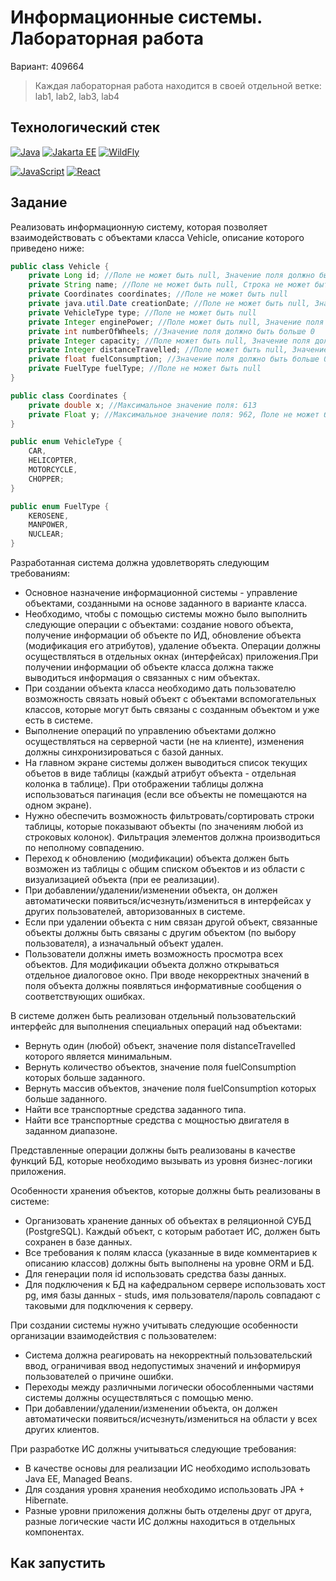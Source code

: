 # Информационные системы. Лабораторная работа

Вариант: 409664

> Каждая лабораторная работа находится в своей отдельной ветке: lab1, lab2, lab3, lab4

## Технологический стек

[![Java](https://img.shields.io/badge/Java-17-blue?logo=openjdk&style=flat-square)](https://adoptium.net/)
[![Jakarta EE](https://img.shields.io/badge/Jakarta%20EE-11-blue?logo=jakartaee&style=flat-square)](https://jakarta.ee/)
[![WildFly](https://img.shields.io/badge/WildFly-37.0.1.Final-blue?logo=wildfly&style=flat-square)](https://www.wildfly.org/)

[![JavaScript](https://img.shields.io/badge/JavaScript-ES262-blue?logo=javascript&style=flat-square)](https://developer.mozilla.org/docs/Web/JavaScript)
[![React](https://img.shields.io/badge/React-19.1-blue?logo=react&style=flat-square)](https://react.dev/)

## Задание

Реализовать информационную систему, которая позволяет взаимодействовать с объектами класса Vehicle, описание которого
приведено ниже:

```java
public class Vehicle {
    private Long id; //Поле не может быть null, Значение поля должно быть больше 0, Значение этого поля должно быть уникальным, Значение этого поля должно генерироваться автоматически
    private String name; //Поле не может быть null, Строка не может быть пустой
    private Coordinates coordinates; //Поле не может быть null
    private java.util.Date creationDate; //Поле не может быть null, Значение этого поля должно генерироваться автоматически
    private VehicleType type; //Поле не может быть null
    private Integer enginePower; //Поле может быть null, Значение поля должно быть больше 0
    private int numberOfWheels; //Значение поля должно быть больше 0
    private Integer capacity; //Поле может быть null, Значение поля должно быть больше 0
    private Integer distanceTravelled; //Поле может быть null, Значение поля должно быть больше 0
    private float fuelConsumption; //Значение поля должно быть больше 0
    private FuelType fuelType; //Поле не может быть null
}

public class Coordinates {
    private double x; //Максимальное значение поля: 613
    private Float y; //Максимальное значение поля: 962, Поле не может быть null
}

public enum VehicleType {
    CAR,
    HELICOPTER,
    MOTORCYCLE,
    CHOPPER;
}

public enum FuelType {
    KEROSENE,
    MANPOWER,
    NUCLEAR;
}
```

Разработанная система должна удовлетворять следующим требованиям:

- Основное назначение информационной системы - управление объектами, созданными на основе заданного в варианте класса.
- Необходимо, чтобы с помощью системы можно было выполнить следующие операции с объектами: создание нового объекта,
  получение информации об объекте по ИД, обновление объекта (модификация его атрибутов), удаление объекта. Операции
  должны осуществляться в отдельных окнах (интерфейсах) приложения.При получении информации об объекте класса должна
  также выводиться информация о связанных с ним объектах.
- При создании объекта класса необходимо дать пользователю возможность связать новый объект с объектами вспомогательных
  классов, которые могут быть связаны с созданным объектом и уже есть в системе.
- Выполнение операций по управлению объектами должно осуществляться на серверной части (не на клиенте), изменения должны
  синхронизироваться с базой данных.
- На главном экране системы должен выводиться список текущих объетов в виде таблицы (каждый атрибут объекта - отдельная
  колонка в таблице). При отображении таблицы должна использоваться пагинация (если все объекты не помещаются на одном
  экране).
- Нужно обеспечить возможность фильтровать/сортировать строки таблицы, которые показывают объекты (по значениям любой из
  строковых колонок). Фильтрация элементов должна производиться по неполному совпадению.
- Переход к обновлению (модификации) объекта должен быть возможен из таблицы с общим списком объектов и из области с
  визуализацией объекта (при ее реализации).
- При добавлении/удалении/изменении объекта, он должен автоматически появиться/исчезнуть/измениться в интерфейсах у
  других пользователей, авторизованных в системе.
- Если при удалении объекта с ним связан другой объект, связанные объекты должны быть связаны с другим объектом (по
  выбору пользователя), а изначальный объект удален.
- Пользователи должны иметь возможность просмотра всех объектов. Для модификации объекта должно открываться отдельное
  диалоговое окно. При вводе некорректных значений в поля объекта должны появляться информативные сообщения о
  соответствующих ошибках.

В системе должен быть реализован отдельный пользовательский интерфейс для выполнения специальных операций над объектами:

- Вернуть один (любой) объект, значение поля distanceTravelled которого является минимальным.
- Вернуть количество объектов, значение поля fuelConsumption которых больше заданного.
- Вернуть массив объектов, значение поля fuelConsumption которых больше заданного.
- Найти все транспортные средства заданного типа.
- Найти все транспортные средства с мощностью двигателя в заданном диапазоне.

Представленные операции должны быть реализованы в качестве функций БД, которые необходимо вызывать из уровня
бизнес-логики приложения.

Особенности хранения объектов, которые должны быть реализованы в системе:

- Организовать хранение данных об объектах в реляционной СУБД (PostgreSQL). Каждый объект, с которым работает ИС, должен
  быть сохранен в базе данных.
- Все требования к полям класса (указанные в виде комментариев к описанию классов) должны быть выполнены на уровне ORM и
  БД.
- Для генерации поля id использовать средства базы данных.
- Для подключения к БД на кафедральном сервере использовать хост pg, имя базы данных - studs, имя пользователя/пароль
  совпадают с таковыми для подключения к серверу.

При создании системы нужно учитывать следующие особенности организации взаимодействия с пользователем:

- Система должна реагировать на некорректный пользовательский ввод, ограничивая ввод недопустимых значений и информируя
  пользователей о причине ошибки.
- Переходы между различными логически обособленными частями системы должны осуществляться с помощью меню.
- При добавлении/удалении/изменении объекта, он должен автоматически появиться/исчезнуть/измениться на области у всех
  других клиентов.

При разработке ИС должны учитываться следующие требования:

- В качестве основы для реализации ИС необходимо использовать Java EE, Managed Beans.
- Для создания уровня хранения необходимо использовать JPA + Hibernate.
- Разные уровни приложения должны быть отделены друг от друга, разные логические части ИС должны находиться в отдельных
  компонентах.

## Как запустить


